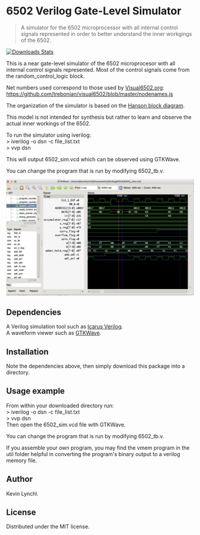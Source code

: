 # 6502 Verilog Gate-Level Simulator
> A simulator for the 6502 microprocessor with all internal control signals represented in order to better understand the inner workgings of the 6502.

[![Downloads Stats][npm-downloads]][npm-url]

This is a near gate-level simulator of the 6502 microprocesor with all internal control signals represented.  Most of the control signals come from the random_control_logic block. 

Net numbers used correspond to those used by [Visual6502.org](http://visual6502.org/):
https://github.com/trebonian/visual6502/blob/master/nodenames.js

The organization of the simulator is based on the [Hanson block diagram](https://github.com/klynch71/6502sim/blob/main/Hanson_diagram.png).

This model is not intended for synthesis but rather to learn and observe the actual inner workings of the 6502.

To run the simulator using iverilog:\
  \> iverilog -o dsn -c file_list.txt\
  \> vvp dsn
  
  This will output 6502_sim.vcd which can be observed using GTKWave.
  
  You can change the program that is run by modifying 6502_tb.v.

![](waveform.png)

## Dependencies

A Verilog simulation tool such as [Icarus Verilog](http://iverilog.icarus.com/).\
A waveform viewer such as [GTKWave](http://gtkwave.sourceforge.net/).

## Installation

Note the dependencies above, then simply download this package into a directory.

## Usage example

From within your downloaded directory run:\
   \> iverilog -o dsn -c file_list.txt\
   \> vvp dsn\
Then open the 6502_sim.vcd file with GTKWave.

You can change the program that is run by modifying 6502_tb.v.

If you assemble your own program, you may find the vmem program in the util folder helpful in converting the program's binary output to a verilog memory file.

## Author 
Kevin Lynch\

## License

Distributed under the MIT license. 


<!-- Markdown link & img dfn's -->
[npm-image]: https://img.shields.io/npm/v/datadog-metrics.svg?style=flat-square
[npm-url]: https://npmjs.org/package/datadog-metrics
[npm-downloads]: https://img.shields.io/npm/dm/datadog-metrics.svg?style=flat-square
[travis-image]: https://img.shields.io/travis/dbader/node-datadog-metrics/master.svg?style=flat-square
[travis-url]: https://travis-ci.org/dbader/node-datadog-metrics
[wiki]: https://github.com/yourname/yourproject/wiki

